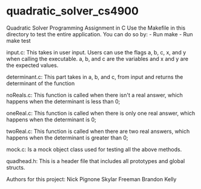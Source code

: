 # quadratic_solver_cs4900
Quadratic Solver Programming Assignment in C
Use the Makefile in this directory to test the entire application.
You can do so by:
	- Run make
	- Run make test

input.c:
	This takes in user input. Users can use the flags a, b, c, x, and y when calling the executable. a, b, and c are the variables and x and y are the expected values.  

determinant.c:
	This part takes in a, b, and c, from input and returns the determinant of the function

noReals.c:
	This function is called when there isn't a real answer, which happens when the determinant is less than 0;

oneReal.c:
	This function is called when there is only one real answer, which happens when the determinant is 0;

twoReal.c:
	This function is called when there are two real answers, which happens when the determinant is greater than 0;

mock.c:
	Is a mock object class used for testing all the above methods.

quadhead.h:
	This is a header file that includes all prototypes and global structs.

Authors for this project:
	Nick Pignone
	Skylar Freeman
	Brandon Kelly
